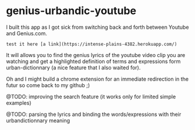 # genius-urbandic-youtube

I built this app as I got sick from switching back and forth between Youtube and Genius.com.

    test it here [a link](https://intense-plains-4382.herokuapp.com/)

It will allows you to find the genius lyrics of the youtube video clip you are watching and get a highlighted definition of terms and expressions form urban-dictionnary (a nice feature that I also waited for).

Oh and I might build a chrome extension for an immediate redirection in the futur so come back to my github ;)

@TODO: improving the search feature (it works only for limited simple examples)

@TODO: parsing the lyrics and binding the words/expressions with their urbandictionnary meaning



